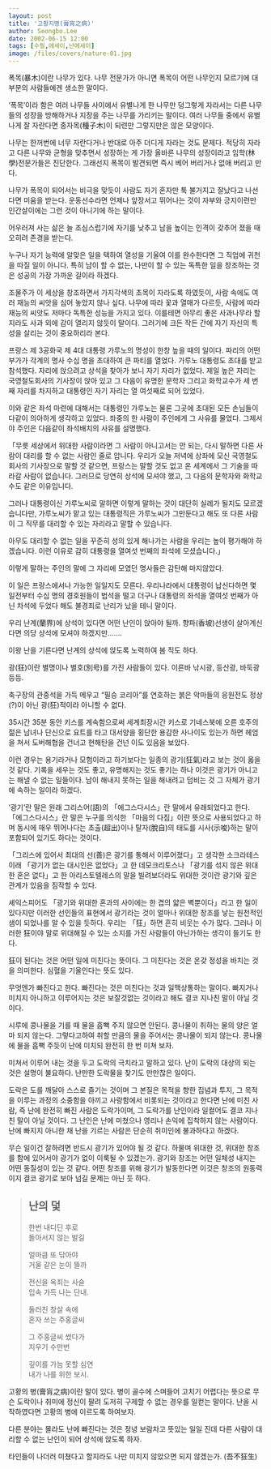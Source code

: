 ```yaml
---
layout: post
title: '고황지병(膏肓之病)'
author: Seongbo.Lee
date: 2002-06-15 12:00
tags: [수필,에세이,난에세이]
image: /files/covers/nature-01.jpg
---
```


폭목(暴木)이란 나무가 있다. 나무 전문가가 아니면 폭목이 어떤 나무인지 모르기에 대부분의 사람들에겐 생소한 말이다.

‘폭목’이라 함은 여러 나무들 사이에서 유별나게 한 나무만 덩그렇게 자라서는 다른 나무들의 성장을 방해하거나 지장을 주는 나무를 가리키는 말이다. 여러 나무들 중에서 유별나게 잘 자란다면 종자목(種子木)이 되련만 그렇지만은 않은 모양이다.

나무는 한꺼번에 너무 자란다거나 반대로 아주 더디게 자라는 것도 문제다. 적당히 자라고 다른 나무와 균형을 맞추면서 성장하는 게 가장 올바른 나무의 성장이라고 임학(林學)전문가들은 진단한다. 그래선지 폭목이 발견되면 즉시 베어 버리거나 없애 버리고 만다.

나무가 폭목이 되어서는 비극을 맞듯이 사람도 자기 혼자만 툭 불거지고 잘났다고 나선다면 미움을 받는다. 운동선수라면 언제나 앞장서고 뛰어나는 것이 자부와 긍지이련만 인간살이에는 그런 것이 아니기에 하는 말이다.

어우러져 사는 삶은 늘 조심스럽기에 자기를 낮추고 남을 높이는 인격이 갖추어 졌을 때 오히려 존경을 받는다.

누구나 자기 능력에 알맞은 일을 택하여 열성을 기울여 이를 완수한다면 그 직업에 귀천을 따질 일이 아니다. 특히 남이 할 수 없는, 나만이 할 수 있는 독특한 일을 창조하는 것은 성공의 가장 가까운 길이라 하겠다.

조물주가 이 세상을 창조하면서 가지각색의 초목이 자라도록 하였듯이, 사람 속에도 여러 재능의 씨앗을 심어 놓았지 않나 싶다. 나무에 따라 꽃과 열매가 다르듯, 사람에 따라 재능의 씨앗도 저마다 독특한 성능을 가지고 있다. 이를테면 아무리 좋은 사과나무라 할지라도 사과 외에 감이 열리지 않듯이 말이다. 그러기에 크든 작든 간에 자기 자신의 특성을 살리는 것이 중요하리라 본다.

프랑스 제 3공화국 제 4대 대통령 가루노의 명성이 한창 높을 때의 일이다. 파리의 어떤 부가가 각계의 명사 수십 명을 초대하여 큰 파티를 열었다. 가루노 대통령도 초대를 받고 참석했다. 자리에 앉으려고 상석을 찾아가 보니 자기 자리가 없었다. 제일 높은 자리는 국영철도회사의 기사장이 앉아 있고 그 다음이 유명한 문학자 그리고 화학교수가 세 번째 자리를 차지하고 대통령인 자기 자리는 열 여섯째로 되어 있었다.

이와 같은 좌석 마련에 대해서는 대통령인 가루노는 물론 그곳에 초대된 모든 손님들이 다같이 의아하게 생각하고 있었다. 좌중의 한 사람이 주인에게 그 사유를 물었다. 그제서야 주인은 다음같이 좌석배치의 사유를 설명했다.

「무릇 세상에서 위대한 사람이라면 그 사람이 아니고서는 안 되는, 다시 말하면 다른 사람이 대리를 할 수 없는 사람인 줄로 압니다. 우리가 오늘 저녁에 상좌에 모신 국영철도회사의 기사장으로 말할 것 같으면, 프랑스는 말할 것도 없고 온 세계에서 그 기술을 따라갈 사람이 없습니다. 그러므로 당연히 상석에 모셔야 했고, 그 다음의 문학자와 화학교수도 같은 이유입니다.

그러나 대통령이신 가루노씨로 말하면 이렇게 말하는 것이 대단히 실례가 될지도 모르겠습니다만, 가루노씨가 맡고 있는 대통령직은 가루노씨가 그만둔다고 해도 또 다른 사람이 그 직무를 대리할 수 있는 자리라고 말할 수 있습니다.

아무도 대리할 수 없는 일을 꾸준히 성의 있게 해나가는 사람을 우리는 높이 평가해야 하겠습니다. 이런 이유로 감히 대통령을 열여섯 번째의 좌석에 모셨습니다.」

이렇게 말하는 주인의 말에 그 자리에 모였던 명사들은 감탄해 마지않았다.

이 일은 프랑스에서나 가능한 일일지도 모른다. 우리나라에서 대통령이 납신다하면 몇 일전부터 수십 명의 경호원들이 법석을 떨고 더구나 대통령의 좌석을 열여섯 번째가 아닌 차석에 두었다 해도 불경죄로 난리가 났을 테니 말이다.

우리 난계(蘭界)에 상석이 있다면 어떤 난인이 앉아야 될까. 향파(香坡)선생이 살아계신다면 의당 상석에 모셔야 하겠지만…….

이왕 난을 기른다면 난계의 상석에 앉도록 노력하여 봄 직도 하다.

광(狂)이란 별명이나 별호(別号)를 가진 사람들이 있다. 이른바 낚시광, 등산광, 바둑광 등등.

축구장의 관중석을 가득 메우고 “필승 코리아”를 연호하는 붉은 악마들의 응원전도 정상(?)이 아닌 광(狂)적이라 아니할 수 없다.

35시간 35분 동안 키스를 계속함으로써 세계최장시간 키스로 기네스북에 오른 호주의 젊은 남녀나 단신으로 요트를 타고 대서양을 횡단한 용감한 사나이도 있는가 하면 헤엄을 쳐서 도버해협을 건너고 현해탄을 건넌 이도 있음을 보았다.

이런 경우는 용기라거나 모험이라고 하기보다는 일종의 광기(狂氣)라고 보는 것이 옳을 것 같다. 기록을 세우는 것도 좋고, 유명해지는 것도 좋기는 하나 이것은 광기가 아니고는 해낼 수 없는 일들이다. 남이 해내지 못하는 일을 해내려고 덤비는 것 그 자체가 광기에 속하는 일이라 하겠다.

‘광기’란 말은 원래 그리스어(語)의 「에그스다시스」란 말에서 유래되었다고 한다. 「에그스다시스」란 말은 누구를 의식한 「마음의 다짐」이란 뜻으로 사용되었다고 하며 동시에 매우 뛰어나다는 초출(超出)이나 탈자(脫自)의 태도를 시사(示唆)하는 말이 포함되어 있기도 하다는 것이다.

「그리스에 있어서 최대의 선(善)은 광기를 통해서 이루어졌다」고 생각한 소크라테스 이래 「광기가 없는 대시인은 없었다」고 한 데모크리토스나 「광기를 섞지 않은 위대한 혼은 없다」고 한 아리스토텔레스의 말을 빌려보더라도 위대한 것이란 광기와 깊은 관계가 있음을 짐작할 수 있다.

셰익스피어도 「광기와 위대한 혼과의 사이에는 한 겹의 얇은 벽뿐이다」라고 한 일이 있다지만 이러한 선인들의 표현에서 광기라는 것이 얼마나 위대한 창조를 낳는 원천적인 샘이 되었나를 알 수 있을 듯하다.
우리는 「狂」하면 흔히 비웃는 수가 많다. 그러나 이러한 狂이야 말로 위대해질 수 있는 소지를 가진 사람들이 아닌가하는 생각이 들기도 한다.

狂이 된다는 것은 어떤 일에 미친다는 뜻이다. 그 미친다는 것은 온갖 정성을 바치는 것을 의미한다. 심혈을 기울인다는 뜻도 있다.

무엇엔가 빠진다고 한다. 빠진다는 것은 미친다는 것과 일맥상통하는 말이다. 빠지거나 미치지 아니하고 이루어지는 것은 보잘것없는 것이라고 해도 결코 지나친 말이 아닐 것이다. 

시루에 콩나물을 기를 때 물을 흠뻑 주지 않으면 안된다. 콩나물이 취하는 물의 양은 얼마 되지 않는다. 그렇다고하여 취할 만큼의 물을 주어서는 콩나물이 되지 않는다. 콩나물에 물을 흠뻑 주듯이 난에 미치되 완전히 한 번 미쳐 보자. 

미쳐서 이루어 내는 것을 두고 도락의 극치라고 말하고 있다. 난이 도락의 대상의 되는 것은 설명이 불요하다. 난만한 도락물을 찾기도 만만찮은 일이다.

도락은 도를 깨달아 스스로 즐기는 것이며 그 본질은 목적을 향한 집념과 투지, 그 목적을 이루는 과정의 소중함을 아끼고 사랑함에서 비롯되는 것이라고 한다면 난에 미친 사람, 즉 난에 완전히 빠진 사람은 도락가이며, 그 도락가를 난인이라 일컬어도 결코 지나친 말이 아닐 것이다. 그 난인은 난에 미쳤으나 영리나 손익에 집착하지 않는 사람이다. 난에 빠지지 아니한 채 난을 기르는 사람은 단순히 취미인에 불과하다고 하겠다.

무슨 일이건 잘하려면 반드시 광기가 있어야 될 것 같다. 하물며 위대한 것, 위대한 창조를 함에 있어서야 광기가 없이 이룩될 수 있겠는가. 광기와 창조는 어떤 일체성 내지는 어떤 동질성이 있는 것 같다. 
어떤 창조를 위해 광기가 발동한다면 이것은 창조의 원동력이지 결코 광기로 보아 넘길 문제는 아닌 듯 하다.

> ## 난의 덫
>
>한번 내디딘 후로<br />
>돌아서지 않는 발길
>
>얼마큼 또 닦아야<br />
>거울 같은 눈이 뜰까
>
>전신을 옥죄는 사슬<br />
>입속 가득 나는 단내.
>
>둘러친 창살 속에<br />
>혼자 쓰는 주홍글씨
>
>그 주홍글씨 썼다가<br />
>지우기 수만번
>
>깊이를 가늠 못할 심연<br />
>내가 나를 위한 보시.

고황의 병(膏肓之病)이란 말이 있다. 병이 골수에 스며들어 고치기 어렵다는 뜻으로 무슨 도락이나 취미에 정신이 팔려 도저히 구제할 수 없는 경우를 일컫는 말이다. 난을 시작하였다면 고황의 병에 이르도록 하여보자.

다른 분야는 몰라도 난에 빠진다는 것은 정녕 보람차고 뜻있는 일일 진데 다른 사람이 대리할 수 없는 난인이 되어 상석에 앉도록 하자.

타인들이 나더러 미쳤다고 할지라도 나만 미치지 않았으면 되지 않겠는가. (吾不狂生)
